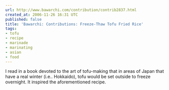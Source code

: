 ```yaml
---
url: http://www.bawarchi.com/contribution/contrib2837.html
created_at: 2006-11-26 16:31 UTC
published: false
title: 'Bawarchi: Contributions: Freeze-Thaw Tofu Fried Rice'
tags:
- tofu
- recipe
- marinade
- marinating
- asian
- food
---
```


I read in a book devoted to the art of tofu-making that in areas of Japan that have a real winter (i.e.. Hokkaido), tofu would be set outside to freeze overnight. It inspired the aforementioned recipe.
